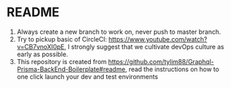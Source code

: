 # README

1. Always create a new branch to work on, never push to master branch.
2. Try to pickup basic of CircleCI: https://www.youtube.com/watch?v=CB7vnoXI0pE, I strongly suggest that we cultivate devOps culture as early as possible.
3. This repository is created from https://github.com/tylim88/Graphql-Prisma-BackEnd-Boilerplate#readme, read the instructions on how to one click launch your dev and test environments
